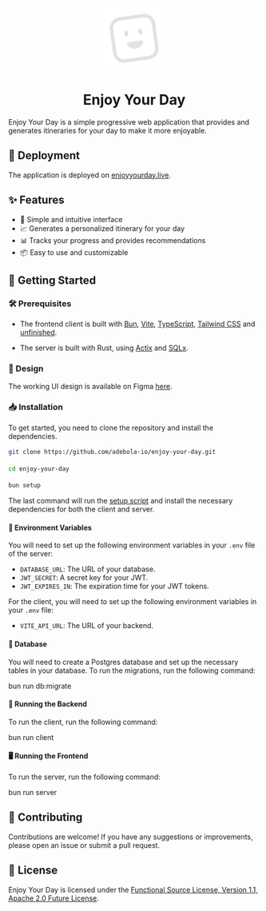 <p align="center">
    <img src="assets/icon-gray.svg" width="128" height="128" alt="Icon of Enjoy Your Day, a square white outline with dot-circled eyes and a smiley face, slightly tilted to the right.">
</p>

<p align="center">
    <h1 align="center">Enjoy Your Day</h1>
</p>

Enjoy Your Day is a simple progressive web application that provides and generates itineraries for your day to make it more enjoyable.

## 🚀 Deployment

The application is deployed on [enjoyyourday.live](https://enjoyyourday.live).

## ✨ Features

- 📝 Simple and intuitive interface
- 📈 Generates a personalized itinerary for your day
- 📊 Tracks your progress and provides recommendations
- 📦 Easy to use and customizable

## 🏁 Getting Started

### 🛠️ Prerequisites

- The frontend client is built with [Bun](https://bun.sh/), [Vite](https://vitejs.dev/), [TypeScript](https://www.typescriptlang.org/), [Tailwind CSS](https://tailwindcss.com/) and [unfinished](https://github.com/adebola-io/unfinished).

- The server is built with Rust, using [Actix](https://actix.rs/) and [SQLx](https://github.com/launchbadge/sqlx).

### 🎨 Design

The working UI design is available on Figma [here](https://www.figma.com/design/ANBzTQord4FWzzxzsMzz61/Enjoy-Your-Day?node-id=16-52&t=NpdQhq0snsail8Y7-1).

### 📥 Installation

To get started, you need to clone the repository and install the dependencies.

```sh
git clone https://github.com/adebola-io/enjoy-your-day.git

cd enjoy-your-day

bun setup
```

The last command will run the [setup script](./setup/start.sh) and install the necessary dependencies for both the client and server.

#### 🔧 Environment Variables

You will need to set up the following environment variables in your `.env` file of the server:

- `DATABASE_URL`: The URL of your database.
- `JWT_SECRET`: A secret key for your JWT.
- `JWT_EXPIRES_IN`: The expiration time for your JWT tokens.

For the client, you will need to set up the following environment variables in your `.env` file:

- `VITE_API_URL`: The URL of your backend.

#### 💾 Database

You will need to create a Postgres database and set up the necessary tables in your database. To run the migrations, run the following command:

bun run db:migrate

#### 🔄 Running the Backend

To run the client, run the following command:

bun run client

#### 🖥️ Running the Frontend

To run the server, run the following command:

bun run server

## 🤝 Contributing

Contributions are welcome! If you have any suggestions or improvements, please open an issue or submit a pull request.

## 📄 License

Enjoy Your Day is licensed under the [Functional Source License, Version 1.1, Apache 2.0 Future License](LICENSE.md).

